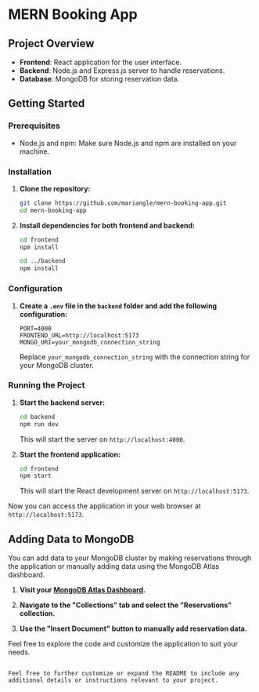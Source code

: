 


# MERN Booking App

## Project Overview

- **Frontend**: React application for the user interface.
- **Backend**: Node.js and Express.js server to handle reservations.
- **Database**: MongoDB for storing reservation data.

## Getting Started

### Prerequisites

- Node.js and npm: Make sure Node.js and npm are installed on your machine.

### Installation

1. **Clone the repository:**

   ```bash
   git clone https://github.com/mariangle/mern-booking-app.git
   cd mern-booking-app
   ```

2. **Install dependencies for both frontend and backend:**

   ```bash
   cd frontend
   npm install

   cd ../backend
   npm install
   ```

### Configuration

1. **Create a `.env` file in the `backend` folder and add the following configuration:**

   ```env
   PORT=4000
   FRONTEND_URL=http://localhost:5173
   MONGO_URI=your_mongodb_connection_string
   ```

   Replace `your_mongodb_connection_string` with the connection string for your MongoDB cluster.

### Running the Project

1. **Start the backend server:**

   ```bash
   cd backend
   npm run dev
   ```

   This will start the server on `http://localhost:4000`.

2. **Start the frontend application:**

   ```bash
   cd frontend
   npm start
   ```

   This will start the React development server on `http://localhost:5173`.

Now you can access the application in your web browser at `http://localhost:5173`.

## Adding Data to MongoDB

You can add data to your MongoDB cluster by making reservations through the application or manually adding data using the MongoDB Atlas dashboard.

1. **Visit your [MongoDB Atlas Dashboard](https://cloud.mongodb.com/v2/your_cluster_id#/overview).**

2. **Navigate to the "Collections" tab and select the "Reservations" collection.**

3. **Use the "Insert Document" button to manually add reservation data.**

Feel free to explore the code and customize the application to suit your needs.
```

Feel free to further customize or expand the README to include any additional details or instructions relevant to your project.
